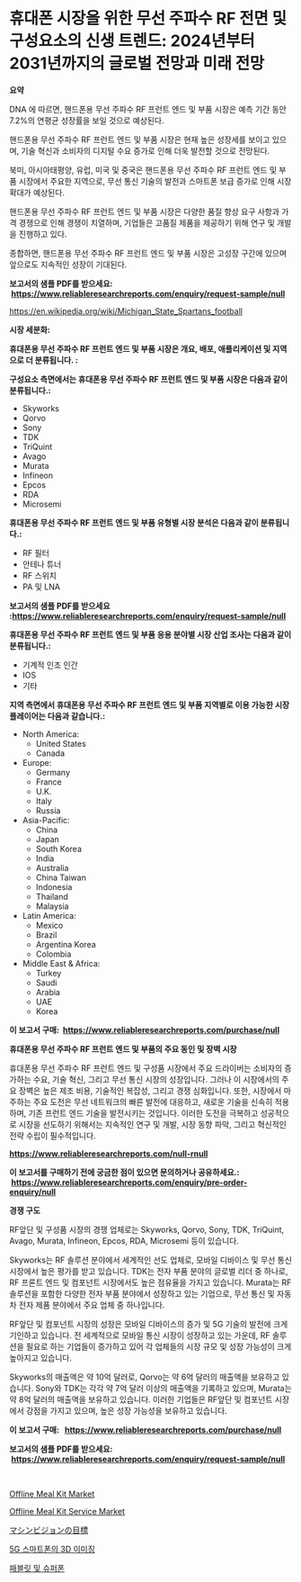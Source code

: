 <p><h1>휴대폰 시장을 위한 무선 주파수 RF 전면 및 구성요소의 신생 트렌드: 2024년부터 2031년까지의 글로벌 전망과 미래 전망</h1></p><p><strong>요약</strong></p>
<p><p>DNA 에 따르면, 핸드폰용 무선 주파수 RF 프런트 엔드 및 부품 시장은 예측 기간 동안 7.2%의 연평균 성장률을 보일 것으로 예상된다.</p><p>핸드폰용 무선 주파수 RF 프런트 엔드 및 부품 시장은 현재 높은 성장세를 보이고 있으며, 기술 혁신과 소비자의 디지털 수요 증가로 인해 더욱 발전할 것으로 전망된다.</p><p>북미, 아시아태평양, 유럽, 미국 및 중국은 핸드폰용 무선 주파수 RF 프런트 엔드 및 부품 시장에서 주요한 지역으로, 무선 통신 기술의 발전과 스마트폰 보급 증가로 인해 시장 확대가 예상된다.</p><p>핸드폰용 무선 주파수 RF 프런트 엔드 및 부품 시장은 다양한 품질 향상 요구 사항과 가격 경쟁으로 인해 경쟁이 치열하며, 기업들은 고품질 제품을 제공하기 위해 연구 및 개발을 진행하고 있다.</p><p>종합하면, 핸드폰용 무선 주파수 RF 프런트 엔드 및 부품 시장은 고성장 구간에 있으며 앞으로도 지속적인 성장이 기대된다.</p></p>
<p><strong>보고서의 샘플 PDF를 받으세요: &nbsp;<a href="https://www.reliableresearchreports.com/enquiry/request-sample/null">https://www.reliableresearchreports.com/enquiry/request-sample/null</a></strong></p>
<p><a href="https://en.wikipedia.org/wiki/Michigan_State_Spartans_football">https://en.wikipedia.org/wiki/Michigan_State_Spartans_football</a></p>
<p><strong>시장 세분화:</strong></p>
<p><strong> 휴대폰용 무선 주파수 RF 프런트 엔드 및 부품 시장은 개요, 배포, 애플리케이션 및 지역으로 더 분류됩니다. :</strong></p>
<p><strong>구성요소 측면에서는 휴대폰용 무선 주파수 RF 프런트 엔드 및 부품 시장은 다음과 같이 분류됩니다.:</strong></p>
<p><ul><li>Skyworks</li><li>Qorvo</li><li>Sony</li><li>TDK</li><li>TriQuint</li><li>Avago</li><li>Murata</li><li>Infineon</li><li>Epcos</li><li>RDA</li><li>Microsemi</li></ul></p>
<p><strong> 휴대폰용 무선 주파수 RF 프런트 엔드 및 부품 유형별 시장 분석은 다음과 같이 분류됩니다.:</strong></p>
<p><ul><li>RF 필터</li><li>안테나 튜너</li><li>RF 스위치</li><li>PA 및 LNA</li></ul></p>
<p><strong>보고서의 샘플 PDF를 받으세요 :<a href="https://www.reliableresearchreports.com/enquiry/request-sample/null">https://www.reliableresearchreports.com/enquiry/request-sample/null</a></strong></p>
<p><strong> 휴대폰용 무선 주파수 RF 프런트 엔드 및 부품 응용 분야별 시장 산업 조사는 다음과 같이 분류됩니다.:</strong></p>
<p><ul><li>기계적 인조 인간</li><li>IOS</li><li>기타</li></ul></p>
<p><strong>지역 측면에서 휴대폰용 무선 주파수 RF 프런트 엔드 및 부품 지역별로 이용 가능한 시장 플레이어는 다음과 같습니다.:</strong></p>
<p><ul>
    <li>
        North America:
        <ul>
            <li>United States</li>
            <li>Canada</li>
        </ul>
    </li>
    <li>
        Europe:
        <ul>
            <li>Germany</li>
            <li>France</li>
            <li>U.K.</li>
            <li>Italy</li>
            <li>Russia</li>
        </ul>
    </li>
    <li>
        Asia-Pacific:
        <ul>
            <li>China</li>
            <li>Japan</li>
            <li>South Korea</li>
            <li>India</li>
            <li>Australia</li>
            <li>China Taiwan</li>
            <li>Indonesia</li>
            <li>Thailand</li>
            <li>Malaysia</li>
        </ul>
    </li>
    <li>
        Latin America:
        <ul>
            <li>Mexico</li>
            <li>Brazil</li>
            <li>Argentina Korea</li>
            <li>Colombia</li>
        </ul>
    </li>
    <li>
        Middle East & Africa:
        <ul>
            <li>Turkey</li>
            <li>Saudi</li>
            <li>Arabia</li>
            <li>UAE</li>
            <li>Korea</li>
        </ul>
    </li>
    </ul></p>
<p><strong>이 보고서 구매: &nbsp;<a href="https://www.reliableresearchreports.com/purchase/null">https://www.reliableresearchreports.com/purchase/null</a></strong></p>
<p><strong>휴대폰용 무선 주파수 RF 프런트 엔드 및 부품의 주요 동인 및 장벽 시장</strong></p>
<p><p>휴대폰용 무선 주파수 RF 프런트 엔드 및 구성품 시장에서 주요 드라이버는 소비자의 증가하는 수요, 기술 혁신, 그리고 무선 통신 시장의 성장입니다. 그러나 이 시장에서의 주요 장벽은 높은 제조 비용, 기술적인 복잡성, 그리고 경쟁 심화입니다. 또한, 시장에서 마주하는 주요 도전은 무선 네트워크의 빠른 발전에 대응하고, 새로운 기술을 신속히 적용하며, 기존 프런트 엔드 기술을 발전시키는 것입니다. 이러한 도전을 극복하고 성공적으로 시장을 선도하기 위해서는 지속적인 연구 및 개발, 시장 동향 파악, 그리고 혁신적인 전략 수립이 필수적입니다.</p></p>
<p><strong><a href="https://www.reliableresearchreports.com/null-rnull">https://www.reliableresearchreports.com/null-rnull</a></strong></p>
<p><strong>이 보고서를 구매하기 전에 궁금한 점이 있으면 문의하거나 공유하세요.: &nbsp;<a href="https://www.reliableresearchreports.com/enquiry/pre-order-enquiry/null">https://www.reliableresearchreports.com/enquiry/pre-order-enquiry/null</a></strong></p>
<p><strong>경쟁 구도</strong></p>
<p><p>RF앞단 및 구성품 시장의 경쟁 업체로는 Skyworks, Qorvo, Sony, TDK, TriQuint, Avago, Murata, Infineon, Epcos, RDA, Microsemi 등이 있습니다. </p><p>Skyworks는 RF 솔루션 분야에서 세계적인 선도 업체로, 모바일 디바이스 및 무선 통신 시장에서 높은 평가를 받고 있습니다. TDK는 전자 부품 분야의 글로벌 리더 중 하나로, RF 프론트 엔드 및 컴포넌트 시장에서도 높은 점유율을 가지고 있습니다. Murata는 RF 솔루션을 포함한 다양한 전자 부품 분야에서 성장하고 있는 기업으로, 무선 통신 및 자동차 전자 제품 분야에서 주요 업체 중 하나입니다.</p><p>RF앞단 및 컴포넌트 시장의 성장은 모바일 디바이스의 증가 및 5G 기술의 발전에 크게 기인하고 있습니다. 전 세계적으로 모바일 통신 시장이 성장하고 있는 가운데, RF 솔루션을 필요로 하는 기업들이 증가하고 있어 각 업체들의 시장 규모 및 성장 가능성이 크게 높아지고 있습니다.</p><p>Skyworks의 매출액은 약 10억 달러로, Qorvo는 약 6억 달러의 매출액을 보유하고 있습니다. Sony와 TDK는 각각 약 7억 달러 이상의 매출액을 기록하고 있으며, Murata는 약 8억 달러의 매출액을 보유하고 있습니다. 이러한 기업들은 RF앞단 및 컴포넌트 시장에서 강점을 가지고 있으며, 높은 성장 가능성을 보유하고 있습니다.</p></p>
<p><strong>이 보고서 구매: &nbsp; <a href="https://www.reliableresearchreports.com/purchase/null">https://www.reliableresearchreports.com/purchase/null</a></strong></p>
<p><strong>보고서의 샘플 PDF를 받으세요: &nbsp;<a href="https://www.reliableresearchreports.com/enquiry/request-sample/null">https://www.reliableresearchreports.com/enquiry/request-sample/null</a></strong><strong></strong></p>
<p>&nbsp;</p>
<p><p><a href="https://github.com/violawzepeda0462024/Market-Research-Report-List-1/blob/main/offline-meal-kit-market.md">Offline Meal Kit Market</a></p><p><a href="https://github.com/BurtonGALEN/Market-Research-Report-List-1/blob/main/offline-meal-kit-service-market.md">Offline Meal Kit Service Market</a></p><p><a href="https://github.com/TerrellConn/Market-Research-Report-List-2/blob/main/8687052122901.md">マシンビジョンの目標</a></p><p><a href="https://github.com/LuckeyCorbin/Market-Research-Report-List-1/blob/main/7733812124322.md">5G 스마트폰의 3D 이미징</a></p><p><a href="https://github.com/shampaakter36/Market-Research-Report-List-1/blob/main/5523685124321.md">패블릿 및 슈퍼폰</a></p></p>